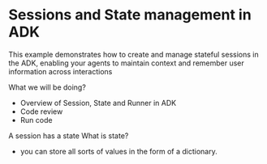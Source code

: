 # Sessions and State management in ADK

This example demonstrates how to create and manage stateful sessions in the ADK, enabling your agents to maintain context and remember user information across interactions

What we will be doing?
- Overview of Session, State and Runner in ADK
- Code review
- Run code

A session has a state
What is state?
- you can store all sorts of values in the form of a dictionary. 